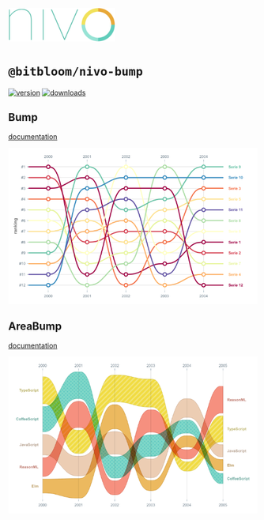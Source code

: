 <a href="https://nivo.rocks"><img alt="nivo" src="https://raw.githubusercontent.com/plouc/nivo/master/nivo.png" width="216" height="68"/></a>

# `@bitbloom/nivo-bump`

[![version](https://img.shields.io/npm/v/@bitbloom/nivo-bump?style=for-the-badge)](https://www.npmjs.com/package/@bitbloom/nivo-bump)
[![downloads](https://img.shields.io/npm/dm/@bitbloom/nivo-bump?style=for-the-badge)](https://www.npmjs.com/package/@bitbloom/nivo-bump)

## Bump

[documentation](http://nivo.rocks/bump/)

![Bump](https://raw.githubusercontent.com/plouc/nivo/master/website/src/assets/captures/bump.png)

## AreaBump

[documentation](http://nivo.rocks/area-bump/)

![Bump](https://raw.githubusercontent.com/plouc/nivo/master/website/src/assets/captures/area-bump.png)
